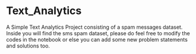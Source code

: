 # Text_Analytics
A Simple Text Analytics Project consisting of a spam messages dataset.
Inside you will find the sms spam dataset, please do feel free to modify the codes in the notebook or else you can add some new problem statements and solutions too.
